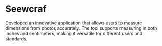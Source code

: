 # Seewcraf
Developed an innovative application that allows users to measure dimensions from photos accurately. The tool supports measuring in both inches and centimeters, making it versatile for different users and standards.
